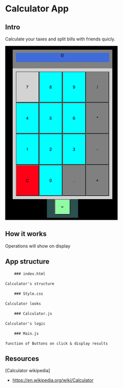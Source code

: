 # Calculator App

## Intro

Calculate your taxes and split bills with friends quicly.

![Alt calculator](./calculator.png "Calculator App")

## How it works

Operations will show on display

## App structure

        ### index.html

    Calculator's structure

        ### Style.css

    Calculator looks

        ### Calculator.js

    Calculator's logic

        ### Main.js

    function of Buttons on click & display results


## Resources

[Calculator wikipedia] 

- https://en.wikipedia.org/wiki/Calculator